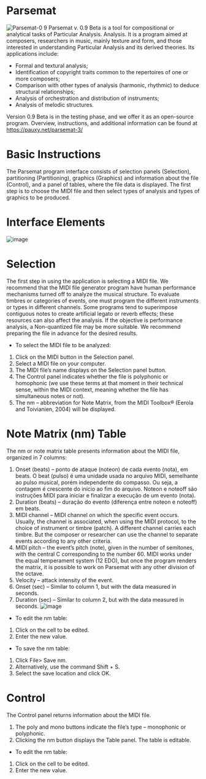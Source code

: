 # Parsemat
![Parsemat-0 9](https://github.com/Pauxygnunes/Parsemat/assets/30673056/7a7bcee7-2bee-4565-b34c-79fbf10d0900)
Parsemat v. 0.9 Beta is a tool for compositional or analytical tasks of Particular Analysis. 
Analysis. It is a program aimed at composers, researchers in music, mainly texture and form, and those interested in understanding Particular Analysis and its derived theories. Its applications include:

- Formal and textural analysis;
- Identification of copyright traits common to the repertoires of one or more composers;
- Comparison with other types of analysis (harmonic, rhythmic) to deduce structural relationships;
- Analysis of orchestration and distribution of instruments;
- Analysis of melodic structures.

Version 0.9 Beta is in the testing phase, and we offer it as an open-source program.
Overview, instructions, and additional information can be found at https://pauxy.net/parsemat-3/
# Basic Instructions
The Parsemat program interface consists of selection panels (Selection), partitioning (Partitioning), graphics (Graphics) and information about the file (Control), and a panel of tables, where the file data is displayed. The first step is to choose the MIDI file and then select types of analysis and types of graphics to be produced.
# Interface Elements
![image](https://github.com/Pauxygnunes/Parsemat/assets/30673056/35f8eea2-5112-45ca-9625-0e7f1004a8cc)
# Selection
The first step in using the application is selecting a MIDI file.
We recommend that the MIDI file generator program have human performance mechanisms turned off to analyze the musical structure.
To evaluate timbres or categories of events, one must program the different instruments or types in different channels.
Some programs tend to superimpose contiguous notes to create artificial legato or reverb effects; these resources can also affect the analysis.
If the objective is performance analysis, a Non-quantized file may be more suitable.
We recommend preparing the file in advance for the desired results.
- To select the MIDI file to be analyzed:
1. Click on the MIDI button in the Selection panel.
2. Select a MIDI file on your computer.
3. The MIDI file’s name displays on the Selection panel button.
4. The Control panel indicates whether the file is polyphonic or homophonic (we use these terms at that moment in their technical sense, within the MIDI context, meaning whether the file has simultaneous notes or not).
5. The nm – abbreviation for Note Matrix, from the MIDI Toolbox® (Eerola and Toivianien, 2004) will be displayed.
# Note Matrix (nm) Table
The nm or note matrix table presents information about the MIDI file, organized in 7 columns:
1. Onset (beats) – ponto de ataque (noteon) de cada evento (nota), em beats. O beat (pulso) é uma unidade usada no arquivo MIDI, semelhante ao pulso musical, porém independente do compasso. Ou seja, a contagem é crescente do início ao fim do arquivo. Noteon e noteoff são instruções MIDI para iniciar e finalizar a execução de um evento (nota).
2. Duration (beats) – duração do evento (diferença entre noteon e noteoff) em beats.
3. MIDI channel – MIDI channel on which the specific event occurs. Usually, the channel is associated, when using the MIDI protocol, to the choice of instrument or timbre (patch). A different channel carries each timbre. But the composer or researcher can use the channel to separate events according to any other criteria.
4. MIDI pitch – the event’s pitch (note), given in the number of semitones, with the central C corresponding to the number 60. MIDI works under the equal temperament system (12 EDO), but once the program renders the matrix, it is possible to work on Parsemat with any other division of the octave.
5. Velocity – attack intensity of the event.
6. Onset (sec) – Similar to column 1, but with the data measured in seconds.
7. Duration (sec) – Similar to column 2, but with the data measured in seconds.
![image](https://github.com/Pauxygnunes/Parsemat/assets/30673056/fb4abb6b-0529-40ab-964b-ecd8cc24fadb)
- To edit the nm table:
1. Click on the cell to be edited.
2. Enter the new value.
- To save the nm table:
1. Click File> Save nm.
2. Alternatively, use the command Shift + S.
3. Select the save location and click OK.
# Control
The Control panel returns information about the MIDI file.
1. The poly and mono buttons indicate the file’s type – monophonic or polyphonic.
2. Clicking the nm button displays the Table panel. The table is editable.
- To edit the nm table:
1. Click on the cell to be edited.
2. Enter the new value.
